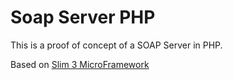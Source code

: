 # Soap Server PHP

This is a proof of concept of a SOAP Server in PHP.

Based on [Slim 3 MicroFramework]('http://www.slimframework.com/docs/')